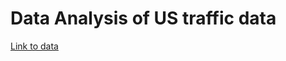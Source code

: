 # Data Analysis of US traffic data

[Link to data](https://catalog.data.gov/dataset/traffic-violations-56dda)
